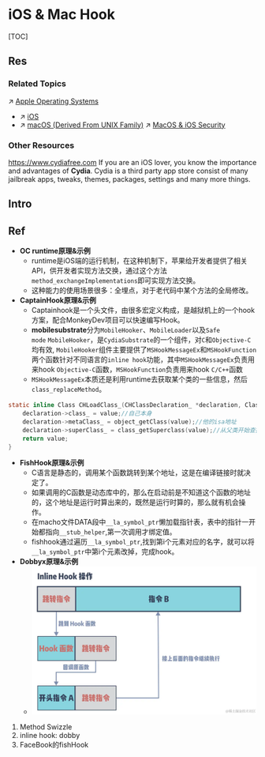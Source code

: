 # iOS & Mac Hook

[TOC]



## Res
### Related Topics
↗ [Apple Operating Systems](../../../../../../../🔑%20CS%20Core/🥷🏼%20Operating%20Systems%20&%20Kernels%20(Engineering%20Part)/Apple%20Operating%20Systems/Apple%20Operating%20Systems.md)
- ↗ [iOS](../../../../../../../🔑%20CS%20Core/🥷🏼%20Operating%20Systems%20&%20Kernels%20(Engineering%20Part)/Apple%20Operating%20Systems/iOS/iOS.md)
- ↗ [macOS (Derived From UNIX Family)](../../../../../../../🔑%20CS%20Core/🥷🏼%20Operating%20Systems%20&%20Kernels%20(Engineering%20Part)/Apple%20Operating%20Systems/macOS%20(Derived%20From%20UNIX%20Family)/macOS%20(Derived%20From%20UNIX%20Family).md)
↗ [MacOS & iOS Security](../../../../../../System%20Security/🧸%20Operating%20System%20Security/🍎%20MacOS%20&%20iOS%20Security/MacOS%20&%20iOS%20Security.md)


### Other Resources
https://www.cydiafree.com
If you are an iOS lover, you know the importance and advantages of **Cydia**. Cydia is a third party app store consist of many jailbreak apps, tweaks, themes, packages, settings and many more things.   



## Intro



## Ref
[【iOS逆向】4种常用Hook的原理分析及示例 | 看雪学苑]: https://juejin.cn/post/7091850259483066376
- **OC runtime原理&示例**
	- runtime是iOS端的运行机制，在这种机制下，苹果给开发者提供了相关API，供开发者实现方法交换，通过这个方法`method_exchangeImplementations`即可实现方法交换。
	- 这种能力的使用场景很多：全埋点，对于老代码中某个方法的全局修改。
- **CaptainHook原理&示例**
	- Captainhook是一个头文件，由很多宏定义构成，是越狱机上的一个hook方案，配合MonkeyDev项目可以快速编写Hook。
	- **mobilesubstrate**分为`MobileHooker`、`MobileLoader`以及`Safe mode` `MobileHooker`，是`CydiaSubstrate`的一个组件，对`C`和`Objective-C`均有效, `MobileHooker`组件主要提供了`MSHookMessageEx`和`MSHookFunction`两个函数针对不同语言的`inline hook`功能，其中`MSHookMessageEx`负责用来hook `Objective-C`函数，`MSHookFunction`负责用来hook `C/C++`函数
	- `MSHookMessageEx`本质还是利用runtime去获取某个类的一些信息，然后`class_replaceMethod`。
```c
static inline Class CHLoadClass_(CHClassDeclaration_ *declaration, Class value) {
	declaration->class_ = value;//自己本身 
	declaration->metaClass_ = object_getClass(value);//他的isa地址 
	declaration->superClass_ = class_getSuperclass(value);//从父类开始查找value（也可以说是symbol） 
	return value; 
}
```
- **FishHook原理&示例**
	- C语言是静态的，调用某个函数跳转到某个地址，这是在编译链接时就决定了。
	- 如果调用的C函数是动态库中的，那么在启动前是不知道这个函数的地址的，这个地址是运行时算出来的，既然是运行时算的，那么就有机会操作。
	- 在macho文件DATA段中`__la_symbol_ptr`懒加载指针表，表中的指针一开始都指向`__stub_helper`,第一次调用才绑定值。
	- fishhook通过遍历`__la_symbol_ptr`,找到第i个元素对应的名字，就可以将`__la_symbol_ptr`中第i个元素改掉，完成hook。
- **Dobbyx原理&示例**
	- ![](../../../../../../../../Assets/Pics/Pasted%20image%2020240831173426.png)

[🤔 无埋点核心技术：iOS Hook 在字节的实践经验 | infoQ]: https://www.infoq.cn/article/dxyqidethi8did65q1df
[iOS中几种hook代码的方法 | CSDN]: http://t.csdnimg.cn/H9zNU
1. Method Swizzle
2. inline hook: dobby
3. FaceBook的fishHook

